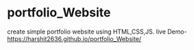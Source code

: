 # portfolio_Website<br>
create simple portfolio website using HTML,CSS,JS.
live Demo- https://harshit2636.github.io/portfolio_Website/
